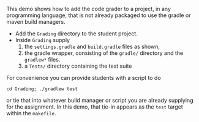 This demo shows how to add the code grader to a project, in any programming
language, that is not already packaged to use the gradle or maven build
managers.

* Add the `Grading` directory to the student project. 
* Inside `Grading` supply
    1. the `settings.gradle` and `build.gradle` files as shown,
    2. the gradle wrapper, consisting of the `gradle/` directory and the
       `gradlew*` files.
    3. a `Tests/` directory containing the test suite


For convenience you can provide students with a script to do

    cd Grading; ./gradlew test

or tie that into whatever build manager or script you are already supplying
for the assignment. In this demo, that tie-in appears as the `test` target
within the `makefile`.